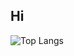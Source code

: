 ## Hi 
![Top Langs](https://github-readme-stats.vercel.app/api/top-langs/?username=love-cherry-roman&layout=compact)
<br>

